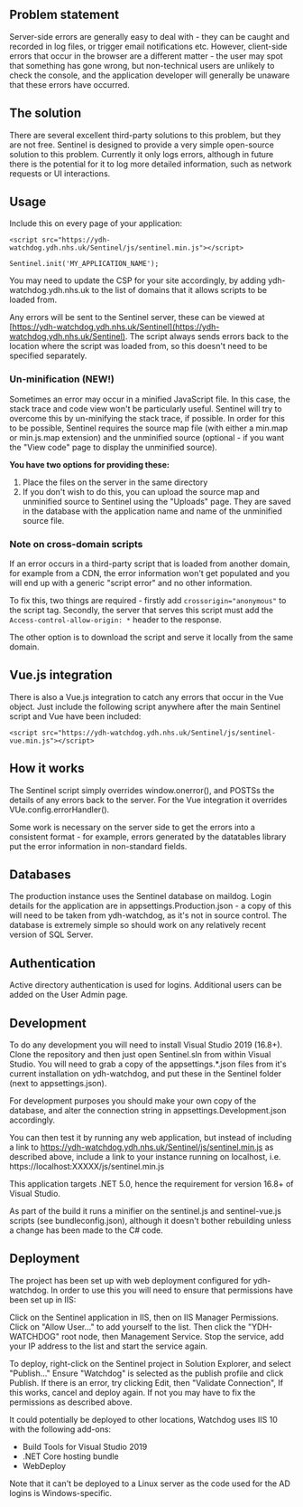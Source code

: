 ## Problem statement ##

Server-side errors are generally easy to deal with - they can be caught and recorded in log files, or trigger email
notifications etc. However, client-side errors that occur in the browser are a different matter - the user may spot
that something has gone wrong, but non-technical users are unlikely to check the console, and the application 
developer will generally be unaware that these errors have occurred.

## The solution ##

There are several excellent third-party solutions to this problem, but they are not free. Sentinel is designed to
provide a very simple open-source solution to this problem.
Currently it only logs errors, although in future there is the potential for it to log more detailed information, such as network requests or UI interactions.

## Usage ##

Include this on every page of your application:

`<script src="https://ydh-watchdog.ydh.nhs.uk/Sentinel/js/sentinel.min.js"></script>`

`Sentinel.init('MY_APPLICATION_NAME');`

You may need to update the CSP for your site accordingly, by adding ydh-watchdog.ydh.nhs.uk to the list of domains
that it allows scripts to be loaded from. 

Any errors will be sent to the Sentinel server, these can be viewed at [https://ydh-watchdog.ydh.nhs.uk/Sentinel](https://ydh-watchdog.ydh.nhs.uk/Sentinel). The script always sends errors back to the location where the script was
loaded from, so this doesn't need to be specified separately.

### Un-minification (NEW!) ###

Sometimes an error may occur in a minified JavaScript file. In this case, the stack trace and code view won't be
particularly useful. Sentinel will try to overcome this by un-minifying the stack trace, if possible. In order
for this to be possible, Sentinel requires the source map file (with either a min.map or min.js.map extension) 
and the unminified source (optional - if you want the "View code" page to display the unminified source). 

**You have two options for providing these:**
1. Place the files on the server in the same directory
2. If you don't wish to do this, you can upload the source map and unminified source to Sentinel using the
"Uploads" page. They are saved in the database with the application name and name of the unminified source file.


### Note on cross-domain scripts ###

If an error occurs in a third-party script that is loaded from another domain, for example from a CDN,
the error information won't get populated and you will end up with a generic "script error" and no other information.

To fix this, two things are required - firstly add `crossorigin="anonymous"` to the script tag.
Secondly, the server that serves this script must add the `Access-control-allow-origin: *` header to the response.

The other option is to download the script and serve it locally from the same domain.
## Vue.js integration ##

There is also a Vue.js integration to catch any errors that occur in the Vue object. Just include the 
following script anywhere after the main Sentinel script and Vue have been included:

`<script src="https://ydh-watchdog.ydh.nhs.uk/Sentinel/js/sentinel-vue.min.js"></script>`

## How it works ##

The Sentinel script simply overrides window.onerror(), and POSTSs the details of any errors back
to the server. For the Vue integration it overrides VUe.config.errorHandler().

Some work is necessary on the server side to get the errors into a consistent format - for example, errors
generated by the datatables library put the error information in non-standard fields.

## Databases ##

The production instance uses the Sentinel database on maildog. Login details for the application are in 
appsettings.Production.json - a copy of this will need to be taken from ydh-watchdog, as it's not in source control.
The database is extremely simple so should work on any relatively recent version of SQL Server.

## Authentication ##

Active directory authentication is used for logins. Additional users can be added on the User Admin page.

## Development ##

To do any development you will need to install Visual Studio 2019 (16.8+). Clone the repository and 
then just open Sentinel.sln from within Visual Studio. You will need to 
grab a copy of the appsettings.*.json files from it's current installation on ydh-watchdog, 
and put these in the Sentinel folder (next to appsettings.json). 

For development purposes you should make your own copy of the database, 
and alter the connection string in appsettings.Development.json accordingly.

You can then test it by running any web application, but instead of including a link
to https://ydh-watchdog.ydh.nhs.uk/Sentinel/js/sentinel.min.js as described above, include a link to your instance
running on localhost, i.e. https://localhost:XXXXX/js/sentinel.min.js

This application targets .NET 5.0, hence the requirement for version 16.8+ of Visual Studio.

As part of the build it runs a minifier on the sentinel.js and sentinel-vue.js scripts (see bundleconfig.json),
although it doesn't bother rebuilding unless a change has been made to the C# code.

## Deployment

The project has been set up with web deployment configured for ydh-watchdog. In order
to use this you will need to ensure that permissions have been set up in IIS:

Click on the Sentinel application in IIS, then on IIS Manager Permissions. 
Click on "Allow User..." to add yourself to the list. Then click the "YDH-WATCHDOG"
root node, then Management Service. Stop the service, add your IP address to the
list and start the service again.

To deploy, right-click on the Sentinel project in Solution Explorer, and select "Publish..."
Ensure "Watchdog" is selected as the publish profile and click Publish. If there is an error,
try clicking Edit, then "Validate Connection", If this works, cancel and deploy again.
If not you may have to fix the permissions as described above.

It could potentially be deployed to other locations, Watchdog uses IIS 10 with the following add-ons:
- Build Tools for Visual Studio 2019
- .NET Core hosting bundle
- WebDeploy

Note that it can't be deployed to a Linux server as the code used for the AD logins is Windows-specific.
